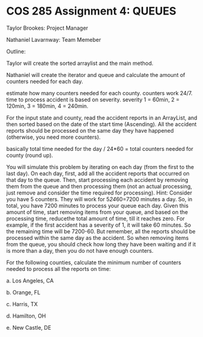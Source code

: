 # COS 285 Assignment 4: QUEUES

Taylor Brookes: Project Manager

Nathaniel Lavarnway: Team Memeber

Outline:

Taylor will create the sorted arraylist and the main method.

Nathaniel will create the iterator and queue and calculate the amount of counters needed for each day.

estimate how many counters needed for each county. counters work 24/7. time to process accident is based on severity. severity 1 = 60min, 2 = 120min, 3 = 180min, 4 = 240min. 

For the input state and county, read the accident reports in an ArrayList, and then sorted based on the date of the start time (Ascending). All the accident reports should be processed on the same day they have happened (otherwise, you need more counters).

basically total time needed for the day / 24*60 = total counters needed for county (round up).

You will simulate this problem by iterating on each day (from the first to the last day). On each day, first, add all the accident reports that occurred on that day to the queue. Then, start processing each accident by removing them from the queue and then processing them (not an actual processing, just remove and consider the time required for processing). Hint: Consider you have 5 counters. They will work for 5*24*60=7200 minutes a day. So, in total, you have 7200 minutes to process your queue each day. Given this amount of time, start removing items from your queue, and based on the processing time, reducethe total amount of time, till it reaches zero. For example, if the first accident has a severity of 1, it will take 60 minutes. So the remaining time will be 7200-60. But remember, all the reports should be processed within the same day as the accident. So when removing items from the queue, you should check how long they have been waiting and if it is more than a day, then you do not have enough counters.

For the following counties, calculate the minimum number of counters needed to process all the reports on time:

a. Los Angeles, CA

b. Orange, FL

c. Harris, TX

d. Hamilton, OH

e. New Castle, DE

